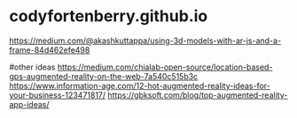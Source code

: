 # codyfortenberry.github.io
https://medium.com/@akashkuttappa/using-3d-models-with-ar-js-and-a-frame-84d462efe498

#other ideas
https://medium.com/chialab-open-source/location-based-gps-augmented-reality-on-the-web-7a540c515b3c
https://www.information-age.com/12-hot-augmented-reality-ideas-for-your-business-123471817/
https://gbksoft.com/blog/top-augmented-reality-app-ideas/
